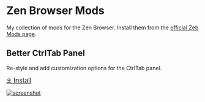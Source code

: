 # Zen Browser Mods
My collection of mods for the Zen Browser. Install them from the [official Zeb Mods page](https://zen-browser.app/mods).
 
## Better CtrlTab Panel
Re-style and add customization options for the CtrlTab panel.

<big>[⤓ Install](https://zen-browser.app/mods/72f8f48d-86b9-4487-acea-eb4977b18f21/)</big>

[![screenshot](./better-ctrltab-panel/better-ctrltab-panel.png)](https://zen-browser.app/mods/72f8f48d-86b9-4487-acea-eb4977b18f21/)